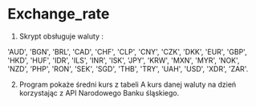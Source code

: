 # Exchange_rate

1. Skrypt obsługuje waluty :

'AUD', 'BGN', 'BRL', 'CAD', 'CHF', 'CLP', 'CNY', 'CZK', 'DKK', 'EUR', 'GBP', 'HKD', 'HUF', 'IDR', 'ILS', 'INR', 'ISK', 'JPY', 'KRW', 'MXN', 'MYR', 'NOK', 'NZD', 'PHP', 'RON', 'SEK', 'SGD', 'THB', 'TRY', 'UAH', 'USD', 'XDR', 'ZAR'.

2. Program pokaże średni kurs z tabeli A kurs danej waluty na dzień korzystając z API Narodowego Banku śląskiego.
